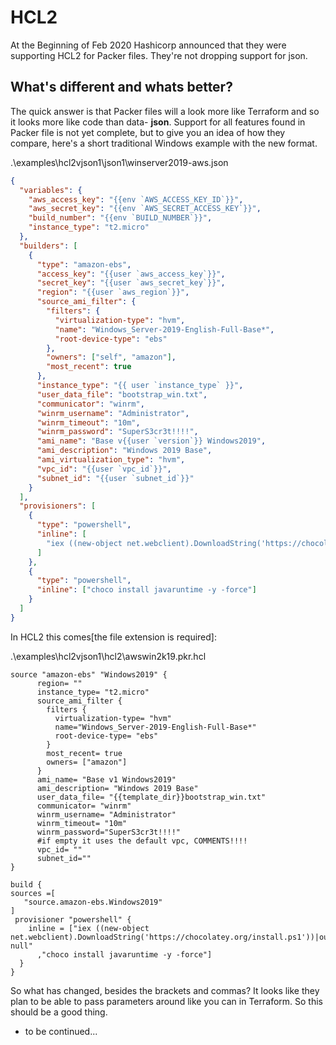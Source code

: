 # HCL2

At the Beginning of Feb 2020 Hashicorp announced that they were supporting HCL2 for Packer files. 
They're not dropping support for json.

## What's different and whats better?

The quick answer is that Packer files will a look more like Terraform and so it looks more like code than data- **json**.
Support for all features found in Packer file is not yet complete, but to give you an idea of how they compare, here's a short traditional Windows example with the new format.

.\examples\hcl2vjson1\json1\winserver2019-aws.json

```json
{
  "variables": {
    "aws_access_key": "{{env `AWS_ACCESS_KEY_ID`}}",
    "aws_secret_key": "{{env `AWS_SECRET_ACCESS_KEY`}}",
    "build_number": "{{env `BUILD_NUMBER`}}",
    "instance_type": "t2.micro"
  },
  "builders": [
    {
      "type": "amazon-ebs",
      "access_key": "{{user `aws_access_key`}}",
      "secret_key": "{{user `aws_secret_key`}}",
      "region": "{{user `aws_region`}}",
      "source_ami_filter": {
        "filters": {
          "virtualization-type": "hvm",
          "name": "Windows_Server-2019-English-Full-Base*",
          "root-device-type": "ebs"
        },
        "owners": ["self", "amazon"],
        "most_recent": true
      },
      "instance_type": "{{ user `instance_type` }}",
      "user_data_file": "bootstrap_win.txt",
      "communicator": "winrm",
      "winrm_username": "Administrator",
      "winrm_timeout": "10m",
      "winrm_password": "SuperS3cr3t!!!!",
      "ami_name": "Base v{{user `version`}} Windows2019",
      "ami_description": "Windows 2019 Base",
      "ami_virtualization_type": "hvm",
      "vpc_id": "{{user `vpc_id`}}",
      "subnet_id": "{{user `subnet_id`}}"
    }
  ],
  "provisioners": [
    {
      "type": "powershell",
      "inline": [
        "iex ((new-object net.webclient).DownloadString('https://chocolatey.org/install.ps1'))|out-null"
      ]
    },
    {
      "type": "powershell",
      "inline": ["choco install javaruntime -y -force"]
    }
  ]
}
```

In HCL2 this comes[the file extension is required]:

.\examples\hcl2vjson1\hcl2\awswin2k19.pkr.hcl

```hcl
source "amazon-ebs" "Windows2019" {
      region= ""
      instance_type= "t2.micro"
      source_ami_filter {
        filters {
          virtualization-type= "hvm"
          name="Windows_Server-2019-English-Full-Base*"
          root-device-type= "ebs"
        }
        most_recent= true
        owners= ["amazon"]
      }
      ami_name= "Base v1 Windows2019"
      ami_description= "Windows 2019 Base"
      user_data_file= "{{template_dir}}bootstrap_win.txt"
      communicator= "winrm"
      winrm_username= "Administrator"
      winrm_timeout= "10m"
      winrm_password="SuperS3cr3t!!!!"
      #if empty it uses the default vpc, COMMENTS!!!!
      vpc_id= ""
      subnet_id=""
}

build {
sources =[
   "source.amazon-ebs.Windows2019"
]
 provisioner "powershell" {
    inline = ["iex ((new-object net.webclient).DownloadString('https://chocolatey.org/install.ps1'))|out-null"
      ,"choco install javaruntime -y -force"]
  }
}
```

So what has changed, besides the brackets and commas?
It looks like they plan to be able to pass parameters around like you can in Terraform. So this should be a good thing.

- to be continued...
